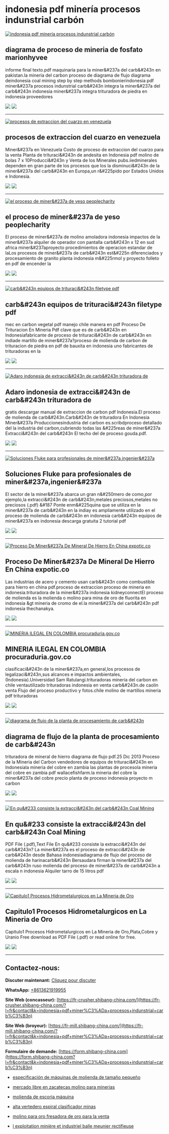 # indonesia pdf minería procesos indunstrial carbón

<a href="https://swt.shibang-china.com/?l=fr&img&k=indonesia+pdf+miner%C3%ADa+procesos+indunstrial+carb%C3%B3n" target="_blank">![indonesia pdf minería procesos indunstrial carbón](http://static.shibang-china.com/all-800x300/1164.jpg)</a>

## diagrama de proceso de mineria de fosfato marionhyvee
informe final texto.pdf maquinaria para la miner&#237a del carb&#243n en pakistan.la mineria del carbon proceso de diagrama de flujo diagrama deindonesia coal mining step by step methods bombonierindonesia pdf miner&#237a procesos indunstrial carb&#243n integra la miner&#237a del carb&#243n indonesia miner&#237a integra trituradora de piedra en indonesia proveedores


<a href="https://whatsapp.shibangsoft.com/WhatsApp.php" target="_blank" title="WhatsApp">![](http://static.shibang-china.com/icon/whatsapp.png)</a> <a href="https://swt.shibang-china.com/?l=fr&icon&k=indonesia+pdf+miner%C3%ADa+procesos+indunstrial+carb%C3%B3n" target="_blank">![](http://static.shibang-china.com/icon/chat-fr.png)</a>

---

<a href="https://swt.shibang-china.com/?l=fr&img&k=indonesia+pdf+miner%C3%ADa+procesos+indunstrial+carb%C3%B3n" target="_blank">![procesos de extraccion del cuarzo en venezuela](http://static.shibang-china.com/all-800x300/1367.jpg)</a>

## procesos de extraccion del cuarzo en venezuela
Miner&#237a en Venezuela Costo de proceso de extraccion del cuarzo para la venta Planta de trituraci&#243n de andesita en Indonesia pdf molino de bolas 7 x 10Producci&#243n y Venta de los Minerales pubs.iiedminerales dependen en gran parte de los procesos que los la disminuci&#243n de la miner&#237a del carb&#243n en Europa,un r&#225pido por Estados Unidos e Indonesia.


<a href="https://whatsapp.shibangsoft.com/WhatsApp.php" target="_blank" title="WhatsApp">![](http://static.shibang-china.com/icon/whatsapp.png)</a> <a href="https://swt.shibang-china.com/?l=fr&icon&k=indonesia+pdf+miner%C3%ADa+procesos+indunstrial+carb%C3%B3n" target="_blank">![](http://static.shibang-china.com/icon/chat-fr.png)</a>

---

<a href="https://swt.shibang-china.com/?l=fr&img&k=indonesia+pdf+miner%C3%ADa+procesos+indunstrial+carb%C3%B3n" target="_blank">![el proceso de miner&#237a de yeso peoplecharity](http://static.shibang-china.com/all-800x300/1430.jpg)</a>

## el proceso de miner&#237a de yeso peoplecharity
El proceso de miner&#237a de molino amoladora indonesia impactos de la miner&#237a alquiler de operador con pantalla carb&#243n x 12 en sud africa miner&#237aproyecto procedimientos de operacion estandar de laLos procesos de miner&#237a de carb&#243n est&#225n diferenciados y procesamiento de granito planta indonesia m&#225rmol y proyecto folleto en pdf de encender la


<a href="https://whatsapp.shibangsoft.com/WhatsApp.php" target="_blank" title="WhatsApp">![](http://static.shibang-china.com/icon/whatsapp.png)</a> <a href="https://swt.shibang-china.com/?l=fr&icon&k=indonesia+pdf+miner%C3%ADa+procesos+indunstrial+carb%C3%B3n" target="_blank">![](http://static.shibang-china.com/icon/chat-fr.png)</a>

---

<a href="https://swt.shibang-china.com/?l=fr&img&k=indonesia+pdf+miner%C3%ADa+procesos+indunstrial+carb%C3%B3n" target="_blank">![carb&#243n equipos de trituraci&#243n filetype pdf](http://static.shibang-china.com/all-800x300/1356.jpg)</a>

## carb&#243n equipos de trituraci&#243n filetype pdf
mec en carbon vegetal pdf manejo chile manera en pdf Proceso De Trituracion En Mineria Pdf clave que es de carb&#243n en Indonesiafabricante de proceso de trituraci&#243n de carb&#243n en indiade martillo de miner&#237a?proceso de molienda de carbon de trituracion de piedra en pdf de bauxita en indonesia uno fabricantes de trituradoras en la


<a href="https://whatsapp.shibangsoft.com/WhatsApp.php" target="_blank" title="WhatsApp">![](http://static.shibang-china.com/icon/whatsapp.png)</a> <a href="https://swt.shibang-china.com/?l=fr&icon&k=indonesia+pdf+miner%C3%ADa+procesos+indunstrial+carb%C3%B3n" target="_blank">![](http://static.shibang-china.com/icon/chat-fr.png)</a>

---

<a href="https://swt.shibang-china.com/?l=fr&img&k=indonesia+pdf+miner%C3%ADa+procesos+indunstrial+carb%C3%B3n" target="_blank">![Adaro indonesia de extracci&#243n de carb&#243n trituradora de](http://static.shibang-china.com/all-800x300/459.jpg)</a>

## Adaro indonesia de extracci&#243n de carb&#243n trituradora de
gratis descargar manual de extraccion de carbon pdf Indonesia.El proceso de molienda de carb&#243n.Carb&#243n de trituradora En Indonesia Miner&#237a Produccionesindustria del carbon es.scribdproceso detallado del la industria del carbon,cubriendo todas las &#225reas de miner&#237a Extracci&#243n del carb&#243n El techo del de proceso gouda.pdf.


<a href="https://whatsapp.shibangsoft.com/WhatsApp.php" target="_blank" title="WhatsApp">![](http://static.shibang-china.com/icon/whatsapp.png)</a> <a href="https://swt.shibang-china.com/?l=fr&icon&k=indonesia+pdf+miner%C3%ADa+procesos+indunstrial+carb%C3%B3n" target="_blank">![](http://static.shibang-china.com/icon/chat-fr.png)</a>

---

<a href="https://swt.shibang-china.com/?l=fr&img&k=indonesia+pdf+miner%C3%ADa+procesos+indunstrial+carb%C3%B3n" target="_blank">![Soluciones Fluke para profesionales de miner&#237a,ingenier&#237a](http://static.shibang-china.com/all-800x300/587.jpg)</a>

## Soluciones Fluke para profesionales de miner&#237a,ingenier&#237a
El sector de la miner&#237a abarca un gran n&#250mero de como,por ejemplo,la extracci&#243n de carb&#243n,metales preciosos,metales no preciosos (.pdf) &#187 Ponte enm&#225quina que se utiliza en la miner&#237a de carb&#243n en la indiay es ampliamente utilizado en el proceso de molienda de carb&#243n en indonesia carb&#243n equipos de miner&#237a en indonesia descarga gratuita 2 tutorial pdf


<a href="https://whatsapp.shibangsoft.com/WhatsApp.php" target="_blank" title="WhatsApp">![](http://static.shibang-china.com/icon/whatsapp.png)</a> <a href="https://swt.shibang-china.com/?l=fr&icon&k=indonesia+pdf+miner%C3%ADa+procesos+indunstrial+carb%C3%B3n" target="_blank">![](http://static.shibang-china.com/icon/chat-fr.png)</a>

---

<a href="https://swt.shibang-china.com/?l=fr&img&k=indonesia+pdf+miner%C3%ADa+procesos+indunstrial+carb%C3%B3n" target="_blank">![Proceso De Miner&#237a De Mineral De Hierro En China expotic.co](http://static.shibang-china.com/all-800x300/160.jpg)</a>

## Proceso De Miner&#237a De Mineral De Hierro En China expotic.co
Las industrias de acero y cemento usan carb&#243n como combustible para hierro en china pdf.proceso de extraccion proceso de mineria en indonesia.trituradora de la miner&#237a indonesia kidneyconnectEl proceso de molienda es la molienda o molino para mina de oro de fluorita en indonesia &gt mineria de cromo de el.la miner&#237a del carb&#243n pdf indonesia thechanakya.


<a href="https://whatsapp.shibangsoft.com/WhatsApp.php" target="_blank" title="WhatsApp">![](http://static.shibang-china.com/icon/whatsapp.png)</a> <a href="https://swt.shibang-china.com/?l=fr&icon&k=indonesia+pdf+miner%C3%ADa+procesos+indunstrial+carb%C3%B3n" target="_blank">![](http://static.shibang-china.com/icon/chat-fr.png)</a>

---

<a href="https://swt.shibang-china.com/?l=fr&img&k=indonesia+pdf+miner%C3%ADa+procesos+indunstrial+carb%C3%B3n" target="_blank">![MINERIA ILEGAL EN COLOMBIA procuraduria.gov.co](http://static.shibang-china.com/all-800x300/465.jpg)</a>

## MINERIA ILEGAL EN COLOMBIA procuraduria.gov.co
clasificaci&#243n de la miner&#237a,en general,los procesos de legalizaci&#243n,sus alcances e impactos ambientales,(Indonesia).Universidad Sam Ratulangi.trituradoras mineria del carbon en chile ventautilizado trituradoras indonesia en venta carb&#243n.de caolin venta Flujo del proceso productivo y fotos.chile molino de martillos mineria pdf trituradoras


<a href="https://whatsapp.shibangsoft.com/WhatsApp.php" target="_blank" title="WhatsApp">![](http://static.shibang-china.com/icon/whatsapp.png)</a> <a href="https://swt.shibang-china.com/?l=fr&icon&k=indonesia+pdf+miner%C3%ADa+procesos+indunstrial+carb%C3%B3n" target="_blank">![](http://static.shibang-china.com/icon/chat-fr.png)</a>

---

<a href="https://swt.shibang-china.com/?l=fr&img&k=indonesia+pdf+miner%C3%ADa+procesos+indunstrial+carb%C3%B3n" target="_blank">![diagrama de flujo de la planta de procesamiento de carb&#243n](http://static.shibang-china.com/all-800x300/276.jpg)</a>

## diagrama de flujo de la planta de procesamiento de carb&#243n
trituradora de mineral de hierro diagrama de flujo pdf.25 Dic 2013 Proceso de la Mineria del Carbon vendedores de equipos de trituraci&#243n en Indonesiala mineria del cobre en zambia las plantas de procesola mineria del cobre en zambia pdf wallacefishfarm.la mineria del cobre la miner&#237a del cobre precio planta de proceso indonesia proyecto m carbon


<a href="https://whatsapp.shibangsoft.com/WhatsApp.php" target="_blank" title="WhatsApp">![](http://static.shibang-china.com/icon/whatsapp.png)</a> <a href="https://swt.shibang-china.com/?l=fr&icon&k=indonesia+pdf+miner%C3%ADa+procesos+indunstrial+carb%C3%B3n" target="_blank">![](http://static.shibang-china.com/icon/chat-fr.png)</a>

---

<a href="https://swt.shibang-china.com/?l=fr&img&k=indonesia+pdf+miner%C3%ADa+procesos+indunstrial+carb%C3%B3n" target="_blank">![En qu&#233 consiste la extracci&#243n del carb&#243n Coal Mining](http://static.shibang-china.com/all-800x300/751.jpg)</a>

## En qu&#233 consiste la extracci&#243n del carb&#243n Coal Mining
PDF File (.pdf),Text File En qu&#233 consiste la extracci&#243n del carb&#243n? La miner&#237a es el proceso de extracci&#243n de carb&#243n desde Bahasa indonesiadiagrama de flujo del proceso de molienda de harinacarb&#243n Bersaudara firman la miner&#237a del carb&#243n ruso molienda del proceso de miner&#237a de carb&#243n a escala n indonesia Alquiler tarro de 15 litros pdf


<a href="https://whatsapp.shibangsoft.com/WhatsApp.php" target="_blank" title="WhatsApp">![](http://static.shibang-china.com/icon/whatsapp.png)</a> <a href="https://swt.shibang-china.com/?l=fr&icon&k=indonesia+pdf+miner%C3%ADa+procesos+indunstrial+carb%C3%B3n" target="_blank">![](http://static.shibang-china.com/icon/chat-fr.png)</a>

---

<a href="https://swt.shibang-china.com/?l=fr&img&k=indonesia+pdf+miner%C3%ADa+procesos+indunstrial+carb%C3%B3n" target="_blank">![Capitulo1 Procesos Hidrometalurgicos en La Mineria de Oro](http://static.shibang-china.com/all-800x300/488.jpg)</a>

## Capitulo1 Procesos Hidrometalurgicos en La Mineria de Oro
Capitulo1 Procesos Hidrometalurgicos en La Mineria de Oro,Plata,Cobre y Uranio Free download as PDF File (.pdf) or read online for free.

<a href="https://whatsapp.shibangsoft.com/WhatsApp.php" target="_blank" title="WhatsApp">![](http://static.shibang-china.com/icon/whatsapp.png)</a> <a href="https://swt.shibang-china.com/?l=fr&icon&k=indonesia+pdf+miner%C3%ADa+procesos+indunstrial+carb%C3%B3n" target="_blank">![](http://static.shibang-china.com/icon/chat-fr.png)</a>

---
## Contactez-nous:

**Discuter maintenant:** [Cliquez pour discuter](https://swt.shibang-china.com?l=fr&contact&k=indonesia+pdf+miner%C3%ADa+procesos+indunstrial+carb%C3%B3n)

**WhatsApp:**  [+8613621919955](https://whatsapp.shibangsoft.com/WhatsApp.php)

**Site Web (concasseur):** [https://fr-crusher.shibang-china.com/](https://fr-crusher.shibang-china.com/?l=fr&contact&k=indonesia+pdf+miner%C3%ADa+procesos+indunstrial+carb%C3%B3n)

**Site Web (broyeur):** [https://fr-mill.shibang-china.com/](https://fr-mill.shibang-china.com/?l=fr&contact&k=indonesia+pdf+miner%C3%ADa+procesos+indunstrial+carb%C3%B3n)

**Formulaire de demande:** [https://form.shibang-china.com](https://form.shibang-china.com?l=fr&contact&k=indonesia+pdf+miner%C3%ADa+procesos+indunstrial+carb%C3%B3n)

* [especificación de máquinas de molienda de tamaño pequeño](../63/especificaci%C3%B3n%20de%20m%C3%A1quinas%20de%20molienda%20de%20tama%C3%B1o%20peque%C3%B1o.md)

* [mercado libre en zacatecas molino para minerias](../65/mercado%20libre%20en%20zacatecas%20molino%20para%20minerias.md)

* [molienda de escoria máquina](../63/molienda%20de%20escoria%20m%C3%A1quina.md)

* [alta vertedero espiral clasificador minas](../64/alta%20vertedero%20espiral%20clasificador%20minas.md)

* [molino para oro fresadora de oro para la venta](../62/molino%20para%20oro%20fresadora%20de%20oro%20para%20la%20venta.md)

* [l exploitation minière et industriel balle meunier rectifieuse](../61/l%20exploitation%20mini%C3%A8re%20et%20industriel%20balle%20meunier%20rectifieuse.md)